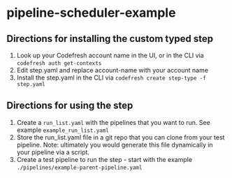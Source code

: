 # pipeline-scheduler-example

## Directions for installing the custom typed step

1. Look up your Codefresh account name in the UI, or in the CLI via `codefresh auth get-contexts`
1. Edit step.yaml and replace account-name with your account name
1. Install the step.yaml in the CLI via `codefresh create step-type -f step.yaml`

## Directions for using the step

1. Create a `run_list.yaml` with the pipelines that you want to run. See example `example_run_list.yaml`
1. Store the run_list.yaml file in a git repo that you can clone from your test pipeline. Note: ultimately you would generate this file dynamically in your pipeline via a script.
1. Create a test pipeline to run the step - start with the example `./pipelines/example-parent-pipeline.yaml`